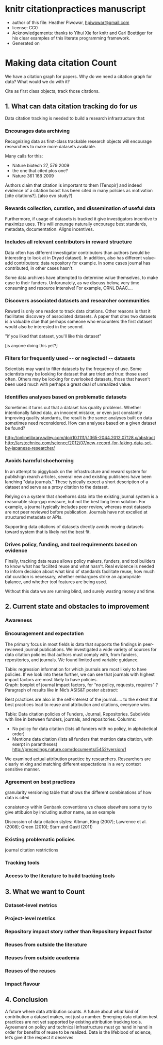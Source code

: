 <!--roptions dev='png', fig.width=7, fig.height=7, tidy=FALSE, cache=FALSE, echo=TRUE, message=FALSE, warning=FALSE, autodep=TRUE, cache.path='/tmp/knitr-cache/' -->

<!--begin.rcode setup, echo=FALSE, cache=FALSE

# use imgur for hosting figures
# go to static/my_imgur_api_key.txt and add your own api key

upload_images = TRUE

if (upload_images) {
   #opts_knit$set(upload.fun = imgur_upload)
   opts_knit$set(upload.fun = function (file){
      sprintf("http://dl.dropbox.com/u/5485507/datacitation/datacitationstudy/%s", file)    
    })
} else {
    opts_chunk$set(fig.path='figure/')
}

# use html style links to plots, rather than markdown style         
knit_hooks$set(plot = hook_plot_html)
build_dep()

require(knitcitations)
cleanbib()
# to get knitcitations:
#library(devtools)
#install_github("knitcitations", "cboettig")
 
end.rcode-->


# knitr citationpractices manuscript
 * author of this file: Heather Piwowar, <hpiwowar@gmail.com>
 * license: CC0
 * Acknowledgements: thanks to Yihui Xie for knitr and Carl Boettiger for his clear examples of this literate programming framework. 
 * Generated on <!--rinline date() -->

<!---

To execute the R code in this file and embed the results in the text, I start R, set the working directory, then run the following:

    library(knitr)  
    knit("stats_knit_.md")

or, from the command line, to generate an html file:

    R -e "library(knitr); knit('citationpractices_knit_.md')"; pandoc --toc -r markdown -w html -H static/header.html citationpractices.md > citationpractices.html

The stats.html file can be viewed directly in a browser.
The images are stored in my Public Dropbox folder.

After pushing the .md files to GitHub, the stats.md file can also be viewed at [https://github.com/hpiwowar/citation11k/blob/master/analysis/stats.md](https://github.com/hpiwowar/citation11k/blob/master/analysis/stats.md) .

To extract the R code in a separate .R file called stats_knit_.R, run knit with tangle set to TRUE:

    R -e "library(knitr); knit('citationpractices_knit_.md', tangle=T)"
"""
-->


<!--begin.rcode workspace, messages=FALSE, echo=FALSE
# Clear the workspace and load package dependencies: 
rm(list=ls())   
require(ggplot2, quietly=T)
require(gplots, quietly=T)
require(reshape2, quietly=T)
require(plyr, quietly=T)
require(rms, quietly=T)
require(polycor, quietly=T)
require(ascii, quietly=T)
require(knitcitations)
# to get knitcitations:
#library(devtools)

options(scipen=8)

end.rcode-->

<!--begin.rcode gfmtable, echo=FALSE, cache=FALSE
# From https://gist.github.com/2050761
gfm_table <- function(x, ...){
  y <- capture.output(print(ascii(x, ...), type = 'org'))
  # substitute + with | for table markup
  # TODO: modify regex so that only + signs in markup, like -+- are substituted
  y <- gsub('[+]', '|', y)
  return(writeLines(y))
} 
#gfm_table(anova(fit))
end.rcode-->


# Making data citation Count

We have a citation graph for papers.
Why do we need a citation graph for data? What would we do with it?

Cite as first class objects, track those citations.

## 1. What can data citation tracking do for us

Data citation tracking is needed to build a research infrastructure that:


### Encourages data archiving

Recognizing data as first-class trackable research objects will encourage researchers to make more datasets available.

Many calls for this:
- Nature biotech 27, 579 2009
- the one that cited plos one?
- Nature 361 168 2009

Authors claim that citation is important to them [Tenopir] and indeed evidence of a citation boost has been cited in many policies as motivation [cite citations?].  [also evo study?]

### Rewards collection, curation, and dissemination of useful data

Furthermore, if usage of datasets is tracked it give investigators incentive to maximize uses.  This will enourage naturally encourage best standards, metadata, documentation.  Aligns incentives.

### Includes all relevant contributors in reward structure

Data often has different investigator contributors than authors (would be interesting to look at in Dryad dataset).  In addition, also has different value-add contributors: data repository for example.  In some cases journal has contributed, in other cases hasn't.

Some data archives have attempted to determine value themselves, to make case to their funders.  Unforunately, as we discuss below, very time consuming and resource intensive!  For example, ORNL DAAC....

### Discovers associated datasets and researcher communities

Reward is only one readon to track data citations.  Other reasons is that it facilitates discovery of associated datasets.  A paper that cites two datasets is a valuable clue that perhaps someone who encounters the first dataset would also be interested in the second.  

"if you liked that dataset, you'll like this dataset" 

[is anyone doing this yet?]

### Filters for frequently used -- or neglected! -- datasets 

Scientists may want to filter datasets by the frequency of use.  Some scientists may be looking for dataset that are tried and true: those used often.  Others may be looking for overlooked datasets, those that haven't been used much with perhaps a great deal of unrealized value.

### Identifies analyses based on problematic datasets

Sometimes it turns out that a dataset has quality problems.  Whether intentionally faked data, an innocent mistake, or even just constantly improving quality standards, the result is the same: analyses built on data sometimes need reconsidered.  How can analyses based on a given dataset be found? 

http://onlinelibrary.wiley.com/doi/10.1111/j.1365-2044.2012.07128.x/abstract
http://arstechnica.com/science/2012/07/new-record-for-faking-data-set-by-japanese-researcher/


### Avoids harmful shoehorning

In an attempt to piggyback on the infrastructure and reward system for publishign rearch articles, several new and existing publishers have been lanching "data journals."  These typically expect a short description of a dataset and serve as a proxy citation to the dataset.

Relying on a system that shoehorns data into the existing journal system is a reasonable stop-gap measure, but not the best long term solution.  For example, a journal typically includes peer review, whereas most datasets are not peer reviewed before publication.  Journals have not excelled at structured metadata or APIs.  

Supporting data citations of datasets directly avoids moving datasets toward system that is likely not the best fit.

### Drives policy, funding, and tool requirements based on evidence

Finally, tracking data reuse allows policy makers, funders, and tool builders to know what has facilited reuse and what hasn't.  Real evidence is needed to inform decision about what kind of standards facilitate reuse, how much dat curation is necessary, whether embargoes strike an appropriate balance, and whether tool features are being used.  

Without this data we are running blind, and surely wasting money and time.

## 2. Current state and obstacles to improvement

### Awareness

### Encouragement and expectation

The primary focus in most fields is data that supports the findings in peer-reviewed journal publications.  We investigated a wide variety of sources for data citation policies that authors must comply with, from funders, repositories, and journals.  We found limited and variable guidance.  

Table:  regression information for which journals are most likely to have policies.  If we look into these further, we can see that journals with highest impact factors are most likely to have policies.  
Graph:  boxplot of journal impact factors, for “no policy, requests, requires” ?
Paragraph of results like in Nic’s ASIS&T poster abstract:  

Best practices are also in the self-interest of the journal..... to the extent that best practices lead to reuse and attribution and citations, everyone wins.

Table:  Data citation policies of Funders, Journal, Repositories.  Subdivide with line in between funders, journals, and repositories.  Columns:

* No policy for data citation (lists all funders with no policy, in alphabetical order)
* Mentions data citation (lists all funders that mention data citation, with exerpt in parantheses)
http://precedings.nature.com/documents/5452/version/1

We examined actual attribution practice by researchers.  Researchers are clearly mixing and matching different expectations in a very context sensitive manner.

### Agreement on best practices
granularity
versioning
table that shows the different combinations of how data is cited

consistency within Genbank conventions vs chaos elsewhere
some try to give attibuion by including author name, as an example

Discussion of data citation styles: Altman, King (2007); Lawrence et al. (2008); Green (2010); Starr and Gastl (2011)

### Existing problematic policies

journal citation restrictions


### Tracking tools

### Access to the literature to build tracking tools


## 3. What we want to Count

### Dataset-level metrics

### Project-level metrics 

### Repository impact story rather than Repository impact factor

### Reuses from outside the literature

### Reuses from outside academia

### Reuses of the reuses

### Impact flavour

## 4. Conclusion

A future where data attribution counts.
A future about *what kind* of contribution a dataset makes, not just a number.
Emerging data citation best practices are not yet supported by existing attribution tracking tools.  Agreement on policy and technical infrastructure must go hand in hand in order for benefits of reuse to be realized.
Data is the lifeblood of science, let’s give it the respect it deserves





